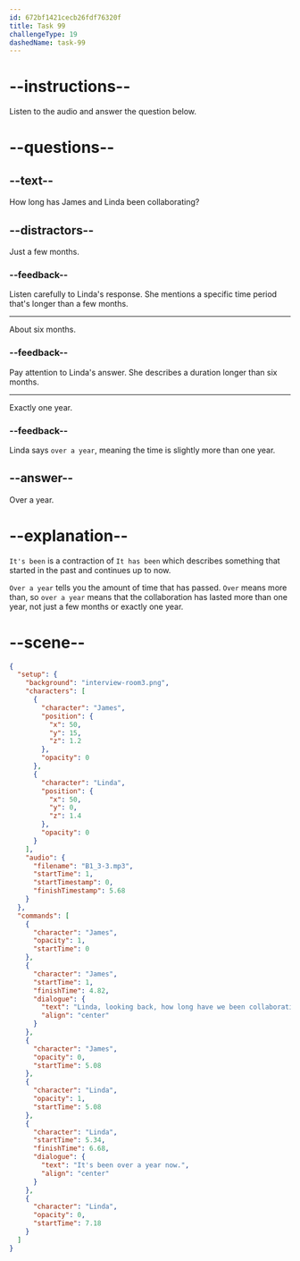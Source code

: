```yaml
---
id: 672bf1421cecb26fdf76320f
title: Task 99
challengeType: 19
dashedName: task-99
---
```


<!-- (audio) James: Linda, looking back, how long have we been collaborating on these updates?
Linda: It's been over a year now. -->

# --instructions--

Listen to the audio and answer the question below.

# --questions--

## --text--

How long has James and Linda been collaborating?

## --distractors--

Just a few months.

### --feedback--

Listen carefully to Linda's response. She mentions a specific time period that's longer than a few months.

---

About six months.

### --feedback--

Pay attention to Linda's answer. She describes a duration longer than six months.

---

Exactly one year.

### --feedback--

Linda says `over a year`, meaning the time is slightly more than one year.

## --answer--

Over a year.

# --explanation--

`It's been` is a contraction of `It has been` which describes something that started in the past and continues up to now. 

`Over a year` tells you the amount of time that has passed. `Over` means more than, so `over a year` means that the collaboration has lasted more than one year, not just a few months or exactly one year.

# --scene--

```json
{
  "setup": {
    "background": "interview-room3.png",
    "characters": [
      {
        "character": "James",
        "position": {
          "x": 50,
          "y": 15,
          "z": 1.2
        },
        "opacity": 0
      },
      {
        "character": "Linda",
        "position": {
          "x": 50,
          "y": 0,
          "z": 1.4
        },
        "opacity": 0
      }
    ],
    "audio": {
      "filename": "B1_3-3.mp3",
      "startTime": 1,
      "startTimestamp": 0,
      "finishTimestamp": 5.68
    }
  },
  "commands": [
    {
      "character": "James",
      "opacity": 1,
      "startTime": 0
    },
    {
      "character": "James",
      "startTime": 1,
      "finishTime": 4.82,
      "dialogue": {
        "text": "Linda, looking back, how long have we been collaborating on these updates?",
        "align": "center"
      }
    },
    {
      "character": "James",
      "opacity": 0,
      "startTime": 5.08
    },
    {
      "character": "Linda",
      "opacity": 1,
      "startTime": 5.08
    },
    {
      "character": "Linda",
      "startTime": 5.34,
      "finishTime": 6.68,
      "dialogue": {
        "text": "It's been over a year now.",
        "align": "center"
      }
    },
    {
      "character": "Linda",
      "opacity": 0,
      "startTime": 7.18
    }
  ]
}
```

